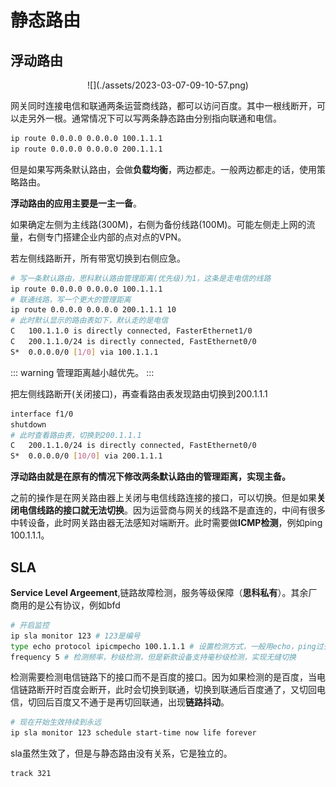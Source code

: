 # 静态路由

## 浮动路由
<div align=center>![](./assets/2023-03-07-09-10-57.png)</div>

网关同时连接电信和联通两条运营商线路，都可以访问百度。其中一根线断开，可以走另外一根。通常情况下可以写两条静态路由分别指向联通和电信。

```sh
ip route 0.0.0.0 0.0.0.0 100.1.1.1
ip route 0.0.0.0 0.0.0.0 200.1.1.1
```

但是如果写两条默认路由，会做**负载均衡**，两边都走。一般两边都走的话，使用策略路由。

**浮动路由的应用主要是一主一备**。

如果确定左侧为主线路(300M)，右侧为备份线路(100M)。可能左侧走上网的流量，右侧专门搭建企业内部的点对点的VPN。

若左侧线路断开，所有带宽切换到右侧应急。

```sh
# 写一条默认路由，思科默认路由管理距离(优先级)为1，这条是走电信的线路
ip route 0.0.0.0 0.0.0.0 100.1.1.1
# 联通线路，写一个更大的管理距离
ip route 0.0.0.0 0.0.0.0 200.1.1.1 10
# 此时默认显示的路由表如下，默认走的是电信
C   100.1.1.0 is directly connected, FasterEthernet1/0
C   200.1.1.0/24 is directly connected, FastEthernet0/0
S*  0.0.0.0/0 [1/0] via 100.1.1.1
```

::: warning
管理距离越小越优先。
:::

把左侧线路断开(关闭接口)，再查看路由表发现路由切换到200.1.1.1
```sh
interface f1/0
shutdown
# 此时查看路由表，切换到200.1.1.1
C   200.1.1.0/24 is directly connected, FastEthernet0/0
S*  0.0.0.0/0 [10/0] via 200.1.1.1
```

**浮动路由就是在原有的情况下修改两条默认路由的管理距离，实现主备。**

之前的操作是在网关路由器上关闭与电信线路连接的接口，可以切换。但是如果**关闭电信线路的接口就无法切换**。因为运营商与网关的线路不是直连的，中间有很多中转设备，此时网关路由器无法感知对端断开。此时需要做**ICMP检测**，例如ping 100.1.1.1。

## SLA

**Service Level Argeement**,链路故障检测，服务等级保障（**思科私有**）。其余厂商用的是公有协议，例如bfd

```sh
# 开启监控
ip sla monitor 123 # 123是编号
type echo protocol ipicmpecho 100.1.1.1 # 设置检测方式，一般用echo，ping过去的包叫echo，回来的叫echo-reply。还有其他方式，例如HTTP探测
frequency 5 # 检测频率，秒级检测，但是新款设备支持毫秒级检测，实现无缝切换
```

检测需要检测电信链路下的接口而不是百度的接口。因为如果检测的是百度，当电信链路断开时百度会断开，此时会切换到联通，切换到联通后百度通了，又切回电信，切回后百度又不通于是再切回联通，出现**链路抖动**。

```sh
# 现在开始生效持续到永远
ip sla monitor 123 schedule start-time now life forever
```

sla虽然生效了，但是与静态路由没有关系，它是独立的。

```sh
track 321 
```
